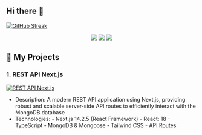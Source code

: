 ## Hi there 👋

[![GitHub Streak](https://streak-stats.demolab.com?user=6Glow&theme=algolia&hide_border=true&border_radius=7.3&date_format=j%20M%5B%20Y%5D&card_width=900&card_height=400&sideNums=E3EB7D&stroke=EB5454&dates=867B77&fire=EB8F30)](https://git.io/streak-stats)

<div align=center>
  <img src="https://github-profile-summary-cards.vercel.app/api/cards/profile-details?username=6Glow&theme=algolia"> 
  <img src="https://github-profile-summary-cards.vercel.app/api/cards/stats?username=6Glow&theme=algolia"> <img src="https://github-profile-summary-cards.vercel.app/api/cards/productive-time?username=6Glow&theme=algolia">
</div>

<!--
**6Glow/6Glow** is a ✨ _special_ ✨ repository because its `README.md` (this file) appears on your GitHub profile.

Here are some ideas to get you started:

- 🔭 I’m currently working on ...
- 🌱 I’m currently learning ...
- 👯 I’m looking to collaborate on ...
- 🤔 I’m looking for help with ...
- 💬 Ask me about ...
- 📫 How to reach me: ...
- 😄 Pronouns: ...
- ⚡ Fun fact: ...
-->

## 🚀 My Projects

### 1. REST API Next.js
[![REST API Next.js](https://github-readme-stats.vercel.app/api/pin/?username=6Glow&repo=REST-API-Next.js&theme=algolia)](https://github.com/6Glow/REST-API-Next.js)
- Description:   A modern REST API application using Next.js, providing robust and scalable server-side API routes to efficiently interact with the MongoDB database
- Technologies:   - Next.js 14.2.5 (React Framework)
                  - React: 18
                  - TypeScript
                  - MongoDB & Mongoose
                  - Tailwind CSS
                  - API Routes
